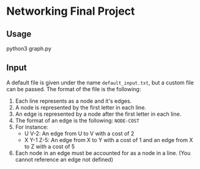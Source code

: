 # Networking Final Project

## Usage

python3 graph.py

## Input

A default file is given under the name `default_input.txt`, but a custom file can be passed. The format of the file is the following:

1. Each line represents as a node and it's edges.
2. A node is represented by the first letter in each line.
3. An edge is represented by a node after the first letter in each line.
4. The format of an edge is the following: `NODE-COST`
5. For instance:
    - U V-2: An edge from U to V with a cost of 2
    - X Y-1 Z-5: An edge from X to Y with a cost of 1 and an edge from X to Z with a cost of 5
6. Each node in an edge must be accounted for as a node in a line. (You cannot reference an edge not defined)

